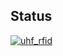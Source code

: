 ## Status

[![uhf_rfid](https://catalog.flipperzero.one/application/uhf_rfid/widget)](https://catalog.flipperzero.one/application/uhf_rfid/page)